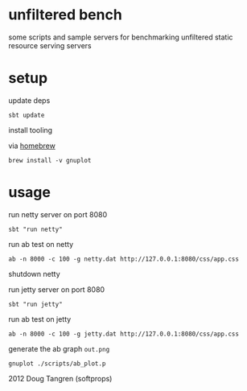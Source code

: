 # unfiltered bench

some scripts and sample servers for benchmarking unfiltered static resource serving servers

# setup

update deps

    sbt update

install tooling

via [homebrew](https://github.com/mxcl/homebrew)

    brew install -v gnuplot

# usage

run netty server on port 8080

    sbt "run netty"

run ab test on netty

    ab -n 8000 -c 100 -g netty.dat http://127.0.0.1:8080/css/app.css

shutdown netty

run jetty server on port 8080

    sbt "run jetty"

run ab test on jetty

    ab -n 8000 -c 100 -g jetty.dat http://127.0.0.1:8080/css/app.css

generate the ab graph `out.png`

    gnuplot ./scripts/ab_plot.p

2012 Doug Tangren (softprops)
